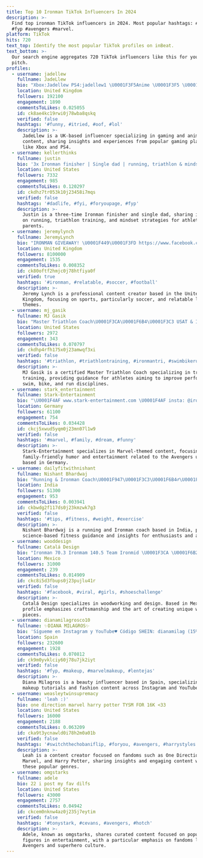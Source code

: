 ```yaml
---
title: Top 10 Ironman TikTok Influencers In 2024
description: >-
  Find top ironman TikTok influencers in 2024. Most popular hashtags: #ironman
  #fyp #avengers #marvel.
platform: TikTok
hits: 720
text_top: Identify the most popular TikTok profiles on inBeat.
text_bottom: >-
  Our search engine aggregates 720 TikTok influencers like this for you to
  pitch.
profiles:
  - username: jadellew
    fullname: JadeLlew
    bio: "Xbox:Jadellew PS4:jadellew1 \U0001F3F5️Anime \U0001F3F5️ \U0001F3AEGaming\U0001F3AE I am ironman"
    location: United Kingdom
    followers: 192100
    engagement: 1890
    commentsToLikes: 0.025055
    id: ck8ae4kc19rwi0j78wba8qskq
    verified: false
    hashtags: '#funny, #itried, #oof, #lol'
    description: >-
      JadeLlew is a UK-based influencer specializing in gaming and anime
      content, sharing insights and experiences from popular gaming platforms
      like Xbox and PS4.
  - username: kellerthinks
    fullname: justin
    bio: '3x Ironman finisher | Single dad | running, triathlon & mindset tips'
    location: United States
    followers: 7332
    engagement: 985
    commentsToLikes: 0.120297
    id: ckdhz7tr053k10j23458i7mqs
    verified: false
    hashtags: '#dadlife, #fyi, #foryoupage, #fyp'
    description: >-
      Justin is a three-time Ironman finisher and single dad, sharing insights
      on running, triathlon training, and mindset strategies for athletes and
      parents.
  - username: jeremylynch
    fullname: JeremyLynch
    bio: "IRONMAN GIVEAWAY! \U0001F449\U0001F3FD https://www.facebook.com/jeremylynchofficial"
    location: United Kingdom
    followers: 8100000
    engagement: 1535
    commentsToLikes: 0.008352
    id: ck80oftf2hmjc0j78htfiya0f
    verified: true
    hashtags: '#ironman, #relatable, #soccer, #football'
    description: >-
      Jeremy Lynch is a professional content creator based in the United
      Kingdom, focusing on sports, particularly soccer, and relatable lifestyle
      themes.
  - username: mj_gasik
    fullname: MJ Gasik
    bio: "Master Triathlon Coach\U0001F3CA\U0001F6B4\U0001F3C3 USAT & Ironman U Certified\U0001F396 #beabetterathlete"
    location: United States
    followers: 2972
    engagement: 343
    commentsToLikes: 0.070797
    id: ckdhp4rfh175x0j23amwqf3xi
    verified: false
    hashtags: '#triathlon, #triathlontraining, #ironmantri, #swimbikerun'
    description: >-
      MJ Gasik is a certified Master Triathlon Coach specializing in triathlon
      training, providing guidance for athletes aiming to improve performance in
      swim, bike, and run disciplines.
  - username: stark_entertainment
    fullname: Stark-Entertainment
    bio: "\U0001F4AF www.stark-entertainment.com \U0001F4AF insta: @ironmanlive \U0001F4AF FB: @Avengersironlive"
    location: Germany
    followers: 61100
    engagement: 754
    commentsToLikes: 0.034428
    id: ckcj5xwud5yqm0j23mn07l1w9
    verified: false
    hashtags: '#marvel, #family, #dream, #funny'
    description: >-
      Stark-Entertainment specializes in Marvel-themed content, focusing on
      family-friendly humor and entertainment related to the Avengers universe,
      based in Germany.
  - username: dailyfitwithnishant
    fullname: Nishant Bhardwaj
    bio: "Running & Ironman Coach\U0001F947\U0001F3C3\U0001F6B4‍♂️\U0001F3CA\U0001F1EE\U0001F1F3 Follow 4 Science based Fitness"
    location: India
    followers: 51300
    engagement: 953
    commentsToLikes: 0.003941
    id: ckbwdg2f117ds0j23kmzwk7g3
    verified: false
    hashtags: '#tips, #fitness, #weight, #exercise'
    description: >-
      Nishant Bhardwaj is a running and Ironman coach based in India, providing
      science-based fitness guidance and insights for enthusiasts and athletes.
  - username: wooddesign
    fullname: Catalá Design
    bio: "Ironman 70.3 Ironmam 140.5 Team Ironmid \U0001F3CA \U0001F6B2 \U0001F3C3"
    location: Mexico
    followers: 31000
    engagement: 239
    commentsToLikes: 0.014909
    id: ckc8i5d3fbups0j23pujlu41r
    verified: false
    hashtags: '#facebook, #viral, #girls, #shoeschallenge'
    description: >-
      Catalá Design specializes in woodworking and design. Based in Mexico, the
      profile emphasizes craftsmanship and the art of creating unique wooden
      pieces.
  - username: dianamilagrosco10
    fullname: ✨DIANA MILAGROS✨
    bio: 'Sígueme en Instagram y YouTube♥️ Código SHEIN: dianamilag (15%)'
    location: Spain
    followers: 232600
    engagement: 1928
    commentsToLikes: 0.070812
    id: ck9m0yvklciy60j78u7jk2iyt
    verified: false
    hashtags: '#fyp, #makeup, #marvelmakeup, #lentejas'
    description: >-
      Diana Milagros is a beauty influencer based in Spain, specializing in
      makeup tutorials and fashion content across Instagram and YouTube.
  - username: weasleytwinsupremacy
    fullname: 'leah :)'
    bio: one direction marvel harry potter TYSM FOR 16K <33
    location: United States
    followers: 16000
    engagement: 2188
    commentsToLikes: 0.063209
    id: cka9t3ycnawld0i78h2m0a01b
    verified: false
    hashtags: '#switchthechobaniflip, #foryou, #avengers, #harrystyles'
    description: >-
      Leah is a content creator focused on fandoms such as One Direction,
      Marvel, and Harry Potter, sharing insights and engaging content within
      these popular genres.
  - username: omgstarks
    fullname: adele
    bio: 22 i post my fav dilfs
    location: United States
    followers: 43000
    engagement: 2757
    commentsToLikes: 0.04942
    id: ckcem0nknw4az0j235j7eytim
    verified: false
    hashtags: '#tonystark, #cevans, #avengers, #hotch'
    description: >-
      Adele, known as omgstarks, shares curated content focused on popular male
      figures in entertainment, with a particular emphasis on fandoms like
      Avengers and superhero culture.
---
```


